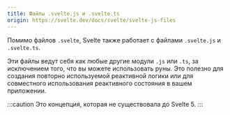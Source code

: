 ```yaml
---
title: Файлы .svelte.js и .svelte.ts
origin: https://svelte.dev/docs/svelte/svelte-js-files
---
```


Помимо файлов `.svelte`, Svelte также работает с файлами `.svelte.js` и `.svelte.ts`.

Эти файлы ведут себя как любые другие модули `.js` или `.ts`, за исключением того, что вы можете использовать руны. Это полезно для создания повторно используемой реактивной логики или для совместного использования реактивного состояния в вашем приложении.

:::caution
Это концепция, которая не существовала до Svelte 5.
:::
